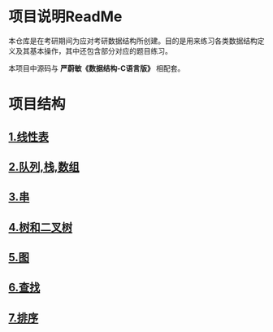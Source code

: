 # 项目说明ReadMe
本仓库是在考研期间为应对考研数据结构所创建。目的是用来练习各类数据结构定义及其基本操作，其中还包含部分对应的题目练习。

本项目中源码与 **严蔚敏《数据结构-C语言版》** 相配套。

# 项目结构


## [1.线性表](./Course/LinerList/ReadMe.md)
## [2.队列,栈,数组](./Course/StackQueueArray/ReadMe.md)
## [3.串](./Course/String/ReadMe.md)
## [4.树和二叉树](./Course/Tree/ReadMe.md)
## [5.图](./Course/Graph/ReadMe.md)
## [6.查找](./Course/SearchAlgorithm/ReadMe.md)
## [7.排序](./Course/SortAlgorithm/ReadMe.md)
